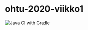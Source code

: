 # ohtu-2020-viikko1
![Java CI with Gradle](https://github.com/maariaw/ohtu-2020-viikko1/workflows/Java%20CI%20with%20Gradle/badge.svg)
